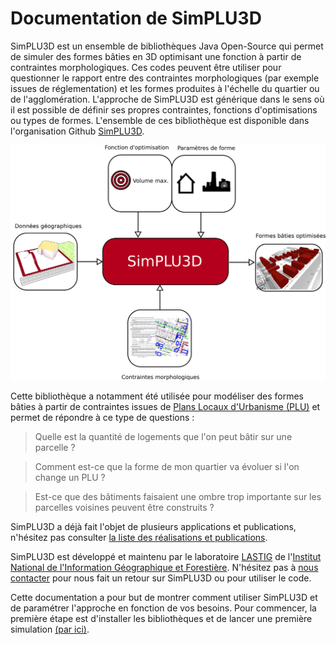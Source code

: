 

# Documentation de SimPLU3D

SimPLU3D est un ensemble de bibliothèques Java Open-Source qui permet de simuler des formes bâties en 3D optimisant une fonction à partir de contraintes morphologiques. Ces codes peuvent être utiliser pour questionner le rapport entre des contraintes morphologiques (par exemple issues de réglementation) et les formes produites à l'échelle du quartier ou de l'agglomération. L'approche de SimPLU3D est générique dans le sens où il est possible de définir ses propres contraintes, fonctions d'optimisations ou types de formes. L'ensemble de ces bibliothèque est disponible dans l'organisation Github [SimPLU3D](https://github.com/SimPLU3D).

![Illustration du principe de SimPLU3D](./img/index.png)

Cette bibliothèque a notamment été utilisée pour modéliser des formes bâties à partir de contraintes issues de [Plans Locaux d'Urbanisme (PLU)](https://fr.wikipedia.org/wiki/Plan_local_d%27urbanisme) et permet de répondre à ce type de questions :
> Quelle est la quantité de logements que l'on peut bâtir sur une parcelle ?

> Comment est-ce que la forme de mon quartier va évoluer si l'on change un PLU  ?

> Est-ce que des bâtiments faisaient une ombre trop importante sur les parcelles voisines peuvent être construits ?

SimPLU3D a déjà fait l'objet de plusieurs applications et publications, n'hésitez pas consulter [la liste des réalisations et publications](bibliographie.md).

SimPLU3D est développé et maintenu par le laboratoire [LASTIG](http://lastig.ign.fr/) de l'[Institut National de l'Information Géographique et Forestière](https://fr.ign.com/). N'hésitez pas à [nous contacter](about.md) pour nous fait un retour sur SimPLU3D ou pour utiliser le code.

Cette documentation a pour but de montrer comment utiliser SimPLU3D et de paramétrer l'approche en fonction de vos besoins. Pour commencer, la première étape est d'installer les bibliothèques et de lancer une première simulation [(par ici)](./begin/intro.md).
